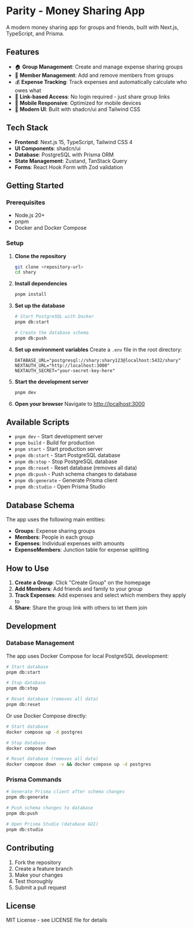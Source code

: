 # Parity - Money Sharing App

A modern money sharing app for groups and friends, built with Next.js, TypeScript, and Prisma.

## Features

- 🏠 **Group Management**: Create and manage expense sharing groups
- 👥 **Member Management**: Add and remove members from groups
- 💰 **Expense Tracking**: Track expenses and automatically calculate who owes what
- 🔗 **Link-based Access**: No login required - just share group links
- 📱 **Mobile Responsive**: Optimized for mobile devices
- 🎨 **Modern UI**: Built with shadcn/ui and Tailwind CSS

## Tech Stack

- **Frontend**: Next.js 15, TypeScript, Tailwind CSS 4
- **UI Components**: shadcn/ui
- **Database**: PostgreSQL with Prisma ORM
- **State Management**: Zustand, TanStack Query
- **Forms**: React Hook Form with Zod validation

## Getting Started

### Prerequisites

- Node.js 20+
- pnpm
- Docker and Docker Compose

### Setup

1. **Clone the repository**

   ```bash
   git clone <repository-url>
   cd shary
   ```

2. **Install dependencies**

   ```bash
   pnpm install
   ```

3. **Set up the database**

   ```bash
   # Start PostgreSQL with Docker
   pnpm db:start

   # Create the database schema
   pnpm db:push
   ```

4. **Set up environment variables**
   Create a `.env` file in the root directory:

   ```env
   DATABASE_URL="postgresql://shary:shary123@localhost:5432/shary"
   NEXTAUTH_URL="http://localhost:3000"
   NEXTAUTH_SECRET="your-secret-key-here"
   ```

5. **Start the development server**

   ```bash
   pnpm dev
   ```

6. **Open your browser**
   Navigate to [http://localhost:3000](http://localhost:3000)

## Available Scripts

- `pnpm dev` - Start development server
- `pnpm build` - Build for production
- `pnpm start` - Start production server
- `pnpm db:start` - Start PostgreSQL database
- `pnpm db:stop` - Stop PostgreSQL database
- `pnpm db:reset` - Reset database (removes all data)
- `pnpm db:push` - Push schema changes to database
- `pnpm db:generate` - Generate Prisma client
- `pnpm db:studio` - Open Prisma Studio

## Database Schema

The app uses the following main entities:

- **Groups**: Expense sharing groups
- **Members**: People in each group
- **Expenses**: Individual expenses with amounts
- **ExpenseMembers**: Junction table for expense splitting

## How to Use

1. **Create a Group**: Click "Create Group" on the homepage
2. **Add Members**: Add friends and family to your group
3. **Track Expenses**: Add expenses and select which members they apply to
4. **Share**: Share the group link with others to let them join

## Development

### Database Management

The app uses Docker Compose for local PostgreSQL development:

```bash
# Start database
pnpm db:start

# Stop database
pnpm db:stop

# Reset database (removes all data)
pnpm db:reset
```

Or use Docker Compose directly:

```bash
# Start database
docker compose up -d postgres

# Stop database
docker compose down

# Reset database (removes all data)
docker compose down -v && docker compose up -d postgres
```

### Prisma Commands

```bash
# Generate Prisma client after schema changes
pnpm db:generate

# Push schema changes to database
pnpm db:push

# Open Prisma Studio (database GUI)
pnpm db:studio
```

## Contributing

1. Fork the repository
2. Create a feature branch
3. Make your changes
4. Test thoroughly
5. Submit a pull request

## License

MIT License - see LICENSE file for details
